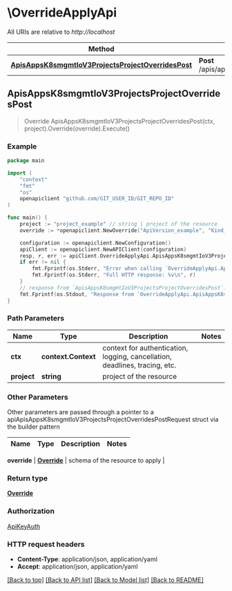 # \OverrideApplyApi

All URIs are relative to *http://localhost*

Method | HTTP request | Description
------------- | ------------- | -------------
[**ApisAppsK8smgmtIoV3ProjectsProjectOverridesPost**](OverrideApplyApi.md#ApisAppsK8smgmtIoV3ProjectsProjectOverridesPost) | **Post** /apis/apps.k8smgmt.io/v3/projects/{project}/overrides | 



## ApisAppsK8smgmtIoV3ProjectsProjectOverridesPost

> Override ApisAppsK8smgmtIoV3ProjectsProjectOverridesPost(ctx, project).Override(override).Execute()





### Example

```go
package main

import (
    "context"
    "fmt"
    "os"
    openapiclient "github.com/GIT_USER_ID/GIT_REPO_ID"
)

func main() {
    project := "project_example" // string | project of the resource
    override := *openapiclient.NewOverride("ApiVersion_example", "Kind_example", *openapiclient.NewMetadata("Name_example", "Project_example"), *openapiclient.NewOverrideSpec()) // Override | schema of the resource to apply

    configuration := openapiclient.NewConfiguration()
    apiClient := openapiclient.NewAPIClient(configuration)
    resp, r, err := apiClient.OverrideApplyApi.ApisAppsK8smgmtIoV3ProjectsProjectOverridesPost(context.Background(), project).Override(override).Execute()
    if err != nil {
        fmt.Fprintf(os.Stderr, "Error when calling `OverrideApplyApi.ApisAppsK8smgmtIoV3ProjectsProjectOverridesPost``: %v\n", err)
        fmt.Fprintf(os.Stderr, "Full HTTP response: %v\n", r)
    }
    // response from `ApisAppsK8smgmtIoV3ProjectsProjectOverridesPost`: Override
    fmt.Fprintf(os.Stdout, "Response from `OverrideApplyApi.ApisAppsK8smgmtIoV3ProjectsProjectOverridesPost`: %v\n", resp)
}
```

### Path Parameters


Name | Type | Description  | Notes
------------- | ------------- | ------------- | -------------
**ctx** | **context.Context** | context for authentication, logging, cancellation, deadlines, tracing, etc.
**project** | **string** | project of the resource | 

### Other Parameters

Other parameters are passed through a pointer to a apiApisAppsK8smgmtIoV3ProjectsProjectOverridesPostRequest struct via the builder pattern


Name | Type | Description  | Notes
------------- | ------------- | ------------- | -------------

 **override** | [**Override**](Override.md) | schema of the resource to apply | 

### Return type

[**Override**](Override.md)

### Authorization

[ApiKeyAuth](../README.md#ApiKeyAuth)

### HTTP request headers

- **Content-Type**: application/json, application/yaml
- **Accept**: application/json, application/yaml

[[Back to top]](#) [[Back to API list]](../README.md#documentation-for-api-endpoints)
[[Back to Model list]](../README.md#documentation-for-models)
[[Back to README]](../README.md)

